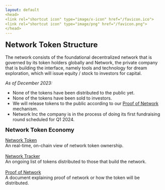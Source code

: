 ```yaml
---
layout: default
<head>
<link rel="shortcut icon" type="image/x-icon" href="/favicon.ico">
<link rel="shortcut icon" type="image/png" href="/favicon.png">
</head>
---
```


<b><font size="5">Network Token Structure</font></b>
<br>
<br>
The network consists of the foundational decentralized network that is governed by its token holders globally and Network, the private company that is building the interface, namely tools and technology for dream exploration, which will issue equity / stock to investors for capital.  

_As of December 2023:_
- None of the tokens have been distributed to the public yet.
- None of the tokens have been sold to investors.
- We will release tokens to the public according to our [Proof of Network](/proofofnetwork) mechanism.
- Network Inc the company is in the process of doing its first fundraising round scheduled for Q1 2024.

<b><font size="4">Network Token Economy</font></b>

<a href="https://etherscan.io/token/0x7b5726f8261705f6b9e60094ef4427f8e2f29a44">Network Token</a>
<br>
An real-time, on-chain view of network token ownership.
<br>
<br>
[Network Tracker](/tracker)
<br>
An ongoing list of tokens distributed to those that build the network.
<br>
<br>
[Proof of Network](/proofofnetwork)
<br>
A document explaining proof of network or how the token will be distributed.
<br>
<br>



